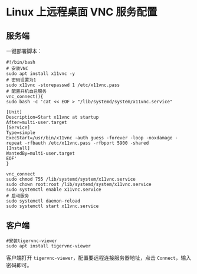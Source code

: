 # Linux 上远程桌面 VNC 服务配置

## 服务端

一键部署脚本：

```shell
#!/bin/bash
# 安装VNC
sudo apt install x11vnc -y
# 密码设置为1
sudo x11vnc -storepasswd 1 /etc/x11vnc.pass
# 配置开机自启服务
vnc_connect(){
sudo bash -c 'cat << EOF > "/lib/systemd/system/x11vnc.service"

[Unit]
Description=Start x11vnc at startup
After=multi-user.target
[Service]
Type=simple
ExecStart=/usr/bin/x11vnc -auth guess -forever -loop -noxdamage -repeat -rfbauth /etc/x11vnc.pass -rfbport 5900 -shared
[Install]
WantedBy=multi-user.target
EOF'
}

vnc_connect
sudo chmod 755 /lib/systemd/system/x11vnc.service
sudo chown root:root /lib/systemd/system/x11vnc.service
sudo systemctl enable x11vnc.service
# 启动服务
sudo systemctl daemon-reload
sudo systemctl start x11vnc.service
```

## 客户端

```shell
#安装tigervnc-viewer
sudo apt install tigervnc-viewer
```

客户端打开 `tigervnc-viewer`，配置要远程连接服务器地址，点击 `Connect`，输入密码即可。
